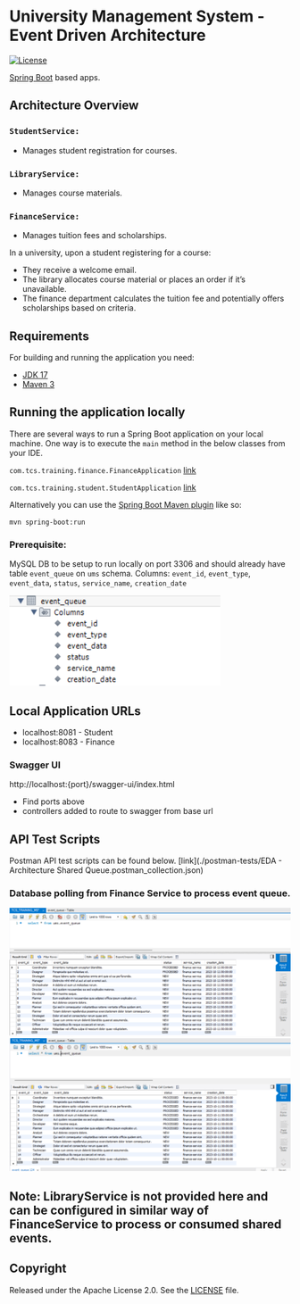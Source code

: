 # University Management System - Event Driven Architecture

[![License](http://img.shields.io/:license-apache-blue.svg)](http://www.apache.org/licenses/LICENSE-2.0.html)

[Spring Boot](http://projects.spring.io/spring-boot/) based apps.

## Architecture Overview

### ```StudentService: ```
* Manages student registration for courses.
### ```LibraryService: ```
*  Manages course materials.
### ```FinanceService: ```
*  Manages tuition fees and scholarships.

In a university, upon a student registering for a course:

* They receive a welcome email.
* The library allocates course material or places an order if it’s unavailable.
* The finance department calculates the tuition fee and potentially offers scholarships based on criteria.

## Requirements

For building and running the application you need:

- [JDK 17](https://www.oracle.com/java/technologies/javase/jdk17-archive-downloads.html)
- [Maven 3](https://maven.apache.org)

## Running the application locally

There are several ways to run a Spring Boot application on your local machine. One way is to execute the `main` method
in the below classes from your IDE.

`com.tcs.training.finance.FinanceApplication`
[link](./finance-service/src/main/java/com/tcs/training/finance/FinanceApplication.java)

`com.tcs.training.student.StudentApplication`
[link](./student-service/src/main/java/com/tcs/training/student/StudentApplication.java)

Alternatively you can use
the [Spring Boot Maven plugin](https://docs.spring.io/spring-boot/docs/current/reference/html/build-tool-plugins-maven-plugin.html)
like so:

```shell
mvn spring-boot:run
```

### Prerequisite:
MySQL DB to be setup to run locally on port 3306 and should already have table ```event_queue``` on ```ums``` schema.
Columns: ```event_id```, ```event_type```, ```event_data```, ```status```, ```service_name```, ```creation_date```

![img_3.png](img_3.png)

## Local Application URLs

* localhost:8081 - Student
* localhost:8083 - Finance

### Swagger UI

http://localhost:{port}/swagger-ui/index.html
* Find ports above
* controllers added to route to swagger from base url


## API Test Scripts
Postman API test scripts can be found below.
[link](./postman-tests/EDA - Architecture Shared Queue.postman_collection.json)


### Database polling from Finance Service to process event queue.
![img.png](img.png)
![img_2.png](img_2.png)

## Note: LibraryService is not provided here and can be configured in similar way of FinanceService to process or consumed shared events.

## Copyright

Released under the Apache License 2.0. See
the [LICENSE](https://github.com/arghyagiri/microservice-e2/blob/main/LICENSE) file.
